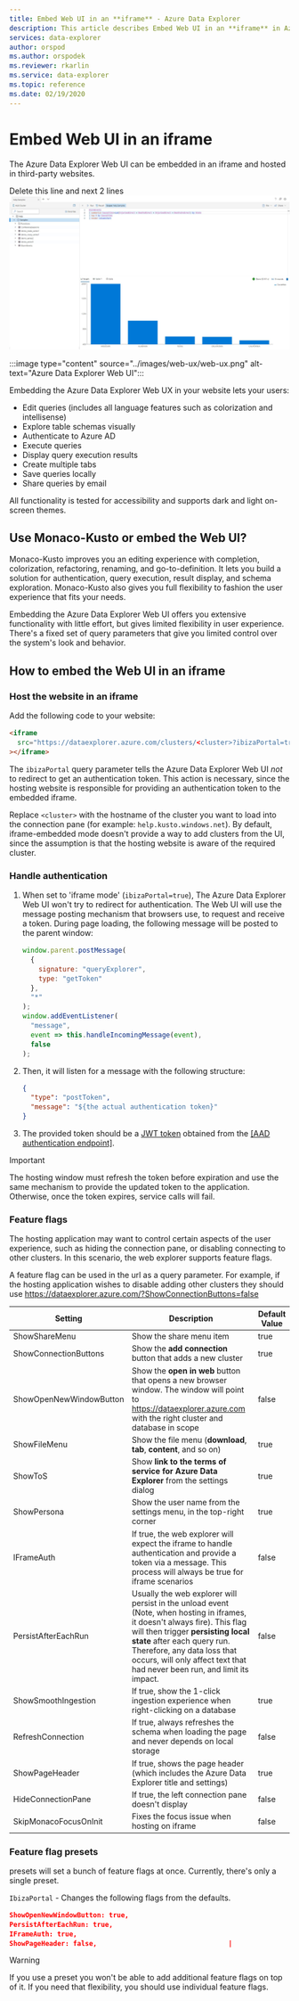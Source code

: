 ```yaml
---
title: Embed Web UI in an **iframe** - Azure Data Explorer
description: This article describes Embed Web UI in an **iframe** in Azure Data Explorer.
services: data-explorer
author: orspod
ms.author: orspodek
ms.reviewer: rkarlin
ms.service: data-explorer
ms.topic: reference
ms.date: 02/19/2020
---
```

# Embed Web UI in an iframe

The Azure Data Explorer Web UI can be embedded in an iframe and hosted in third-party websites.

Delete this line and next 2 lines
![alt text](../images/web-ux.jpg "Azure Data Explorer Web UI")

:::image type="content" source="../images/web-ux/web-ux.png" alt-text="Azure Data Explorer Web UI":::

Embedding the Azure Data Explorer Web UX in your website lets your users:

- Edit queries (includes all language features such as colorization and intellisense)
- Explore table schemas visually
- Authenticate to Azure AD
- Execute queries
- Display query execution results
- Create multiple tabs
- Save queries locally
- Share queries by email

All functionality is tested for accessibility and supports dark and light on-screen themes.

## Use Monaco-Kusto or embed the Web UI?

Monaco-Kusto improves you an editing experience with completion, colorization, refactoring, renaming, and go-to-definition. It lets you  build a solution for authentication, query execution, result display, and schema exploration. Monaco-Kusto also gives you full flexibility to fashion the user experience that fits your needs.

Embedding the Azure Data Explorer Web UI offers you extensive functionality with little effort, but gives limited flexibility in user experience. There's a fixed set of query parameters that give you limited control over the system's look and behavior.

## How to embed the Web UI in an iframe

### Host the website in an iframe

Add the following code to your website:

```html
<iframe
  src="https://dataexplorer.azure.com/clusters/<cluster>?ibizaPortal=true"
></iframe>
```

The `ibizaPortal` query parameter tells the Azure Data Explorer Web UI *not* to redirect to get an authentication token. This action is necessary, since the hosting website is responsible for providing an authentication token to the embedded iframe.

Replace `<cluster>` with the hostname of the cluster you want to load into the connection pane (for example: `help.kusto.windows.net`). By default, iframe-embedded mode doesn't provide a way to add clusters from the UI, since the assumption is that the hosting website is aware of the required cluster.

### Handle authentication

1. When set to 'iframe mode' (`ibizaPortal=true`), The Azure Data Explorer Web UI won't try to redirect for authentication. The Web UI will use the message posting mechanism that browsers use, to request and receive a token. During page loading, the following message will be posted to the parent window:

   ```javascript
   window.parent.postMessage(
     {
       signature: "queryExplorer",
       type: "getToken"
     },
     "*"
   );
   window.addEventListener(
     "message",
     event => this.handleIncomingMessage(event),
     false
   );
   ```

1. Then, it will listen for a message with the following structure:

   ```json
   {
     "type": "postToken",
     "message": "${the actual authentication token}"
   }
   ```

1. The provided token should be a [JWT token](https://tools.ietf.org/html/rfc7519) obtained from the [[AAD authentication endpoint]](../../management/access-control/how-to-authenticate-with-aad.md#web-client-javascript-authentication-and-authorization).

> [!IMPORTANT]
> The hosting window must refresh the token before expiration and use the same mechanism to provide the updated token to the application. Otherwise, once the token expires, service calls will fail.

### Feature flags

The hosting application may want to control certain aspects of the user experience, such as hiding the connection pane, or disabling connecting to other clusters.
In this scenario, the web explorer supports feature flags.

A feature flag can be used in the url as a query parameter. For example, if the hosting application wishes to disable adding other clusters they should use https://dataexplorer.azure.com/?ShowConnectionButtons=false

| Setting                 | Description                    | Default Value |
| ----------------------- | ------------------------------ | ------------- |
| ShowShareMenu           | Show the share menu item       | true          |
| ShowConnectionButtons   | Show the **add connection** button that adds a new cluster                                                                                                              | true          |
| ShowOpenNewWindowButton | Show the **open in web** button that opens a new browser window. The window will point to https://dataexplorer.azure.com with the right cluster and database in scope                                                                                                                        | false         |
| ShowFileMenu            | Show the file menu (**download**, **tab**, **content**, and so on)                                                                                                      | true          |
| ShowToS                 | Show **link to the terms of service for Azure Data Explorer** from the settings dialog                                                                                  | true          |
| ShowPersona             | Show the user name from the settings menu, in the top-right corner                                                                                                      | true          |
| IFrameAuth              | If true, the web explorer will expect the iframe to handle authentication and provide a token via a message. This process will always be true for iframe scenarios      | false         |
| PersistAfterEachRun     | Usually the web explorer will persist in the unload event (Note, when hosting in iframes, it doesn't always fire). This flag will then trigger **persisting local state** after each query run. Therefore, any data loss that occurs, will only affect text that had never been run, and limit its impact. | false         |
| ShowSmoothIngestion     | If true, show the 1-click ingestion experience when right-clicking on a database                                                                                        | true          |
| RefreshConnection       | If true, always refreshes the schema when loading the page and never depends on local storage                                                                          | false         |
| ShowPageHeader          | If true, shows the page header (which includes the Azure Data Explorer title and settings)                                                                              | true          |
| HideConnectionPane      | If true, the left connection pane doesn't display                                                                                                                      | false         |
| SkipMonacoFocusOnInit   | Fixes the focus issue when hosting on iframe                                                                                                                            | false         |

### Feature flag presets

presets will set a bunch of feature flags at once.
Currently, there's only a single preset.

`IbizaPortal` - Changes the following flags from the defaults.

```json
ShowOpenNewWindowButton: true,
PersistAfterEachRun: true,
IFrameAuth: true,
ShowPageHeader: false,                                 |
```

> [!WARNING]
> If you use a preset you won't be able to add additional feature flags on top of it. If you need that flexibility, you should use individual feature flags.
